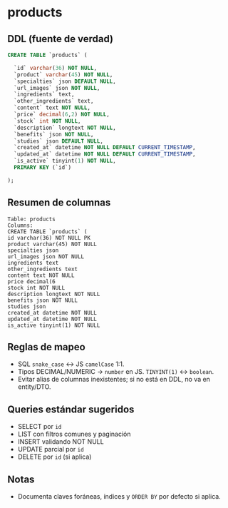 # products

## DDL (fuente de verdad)
```sql
CREATE TABLE `products` (

  `id` varchar(36) NOT NULL,
  `product` varchar(45) NOT NULL,
  `specialties` json DEFAULT NULL,
  `url_images` json NOT NULL,
  `ingredients` text,
  `other_ingredients` text,
  `content` text NOT NULL,
  `price` decimal(6,2) NOT NULL,
  `stock` int NOT NULL,
  `description` longtext NOT NULL,
  `benefits` json NOT NULL,
  `studies` json DEFAULT NULL,
  `created_at` datetime NOT NULL DEFAULT CURRENT_TIMESTAMP,
  `updated_at` datetime NOT NULL DEFAULT CURRENT_TIMESTAMP,
  `is_active` tinyint(1) NOT NULL,
  PRIMARY KEY (`id`)

);
```

## Resumen de columnas
```
Table: products
Columns:
CREATE TABLE `products` (
id varchar(36) NOT NULL PK
product varchar(45) NOT NULL
specialties json
url_images json NOT NULL
ingredients text
other_ingredients text
content text NOT NULL
price decimal(6
stock int NOT NULL
description longtext NOT NULL
benefits json NOT NULL
studies json
created_at datetime NOT NULL
updated_at datetime NOT NULL
is_active tinyint(1) NOT NULL
```

## Reglas de mapeo
- SQL `snake_case` ↔ JS `camelCase` 1:1.
- Tipos DECIMAL/NUMERIC → `number` en JS. `TINYINT(1)` ↔ `boolean`.
- Evitar alias de columnas inexistentes; si no está en DDL, no va en entity/DTO.

## Queries estándar sugeridos
- SELECT por `id`
- LIST con filtros comunes y paginación
- INSERT validando NOT NULL
- UPDATE parcial por `id`
- DELETE por `id` (si aplica)

## Notas
- Documenta claves foráneas, índices y `ORDER BY` por defecto si aplica.
